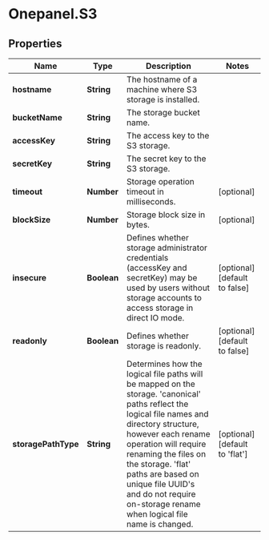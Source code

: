# Onepanel.S3

## Properties
Name | Type | Description | Notes
------------ | ------------- | ------------- | -------------
**hostname** | **String** | The hostname of a machine where S3 storage is installed. | 
**bucketName** | **String** | The storage bucket name. | 
**accessKey** | **String** | The access key to the S3 storage. | 
**secretKey** | **String** | The secret key to the S3 storage. | 
**timeout** | **Number** | Storage operation timeout in milliseconds. | [optional] 
**blockSize** | **Number** | Storage block size in bytes. | [optional] 
**insecure** | **Boolean** | Defines whether storage administrator credentials (accessKey and secretKey) may be used by users without storage accounts to access storage in direct IO mode.  | [optional] [default to false]
**readonly** | **Boolean** | Defines whether storage is readonly. | [optional] [default to false]
**storagePathType** | **String** | Determines how the logical file paths will be mapped on the storage. &#39;canonical&#39; paths reflect the logical file names and directory structure, however each rename operation will require renaming the files on the storage. &#39;flat&#39; paths are based on unique file UUID&#39;s and do not require on-storage rename when logical file name is changed.  | [optional] [default to &#39;flat&#39;]


